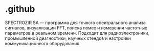 # .github
SPECTROZIR SA — программа для точного спектрального анализа сигналов, визуализации FFT, поиска помех и измерения частотных параметров в реальном времени. Подходит для радиоэлектроники, промышленной диагностики, научных стендов и настройки коммуникационного оборудования.
